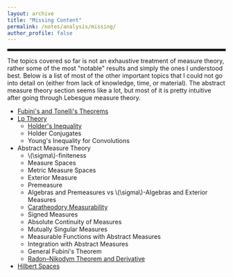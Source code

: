 ```yaml
---
layout: archive
title: "Missing Content"
permalink: /notes/analysis/missing/
author_profile: false
--- 
```

<hr style="border: 2px solid black;">
The topics covered so far is not an exhaustive treatment of measure theory, rather some of the most "notable" results and simply the ones I understood best. Below is a list of most of the other important topics that I could not go into detail on (either from lack of knowledge, time, or material). The abstract measure theory section seems like a lot, but most of it is pretty intuitive after going through Lebesgue measure theory.


- <a href="https://en.wikipedia.org/wiki/Fubini%27s_theorem" target="_blank">Fubini's and Tonelli's Theorems</a>
- <a href="https://en.wikipedia.org/wiki/Lp_space" target="_blank">Lp Theory</a>
  - <a href="https://en.wikipedia.org/wiki/H%C3%B6lder%27s_inequality" target="_blank">Holder's Inequality</a>
  - Holder Conjugates
  - Young's Inequality for Convolutions
- Abstract Measure Theory
  - \\(\sigma\\)-finiteness
  - Measure Spaces
  - Metric Measure Spaces
  - Exterior Measure
  - Premeasure
  - Algebras and Premeasures vs \\(\sigma\\)-Algebras and Exterior Measures
  - <a href="https://en.wikipedia.org/wiki/Carath%C3%A9odory%27s_criterion" target="_blank">Caratheodory Measurability</a>
  - Signed Measures
  - Absolute Continuity of Measures
  - Mutually Singular Measures
  - Measurable Functions with Abstract Measures
  - Integration with Abstract Measures
  - General Fubini's Theorem
  - <a href="https://en.wikipedia.org/wiki/Radon%E2%80%93Nikodym_theorem" target="_blank">Radon–Nikodym Theorem and Derivative</a>
- <a href="https://en.wikipedia.org/wiki/Hilbert_space" target="_blank">Hilbert Spaces</a>

